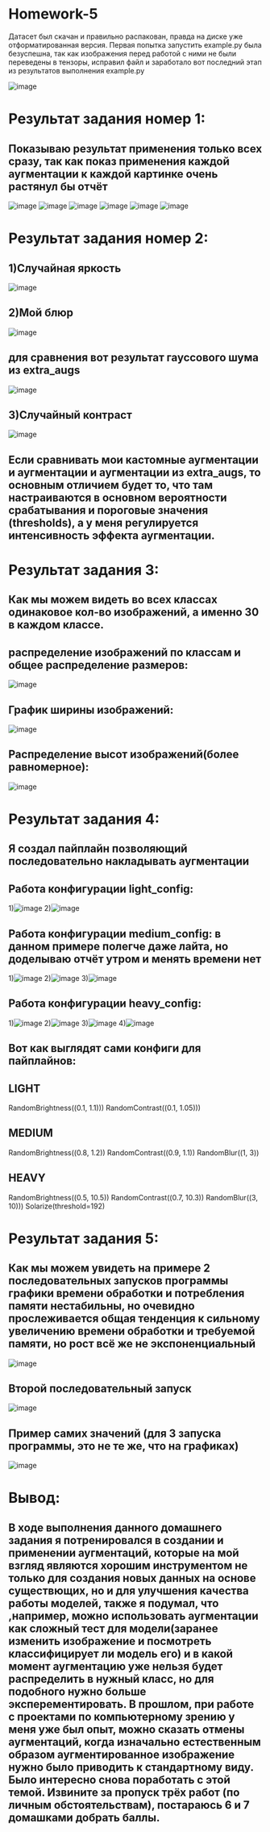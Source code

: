 # Homework-5
Датасет был скачан и правильно распакован, правда на диске уже отформатированная версия.
Первая попытка запустить example.py была безуспешна, так как изображения перед работой с ними не были переведены в тензоры, исправил файл и заработало
вот последний этап из результатов выполнения example.py

![image](https://github.com/user-attachments/assets/9d379034-a191-4e4d-afb2-b318c67ffd10)

# Результат задания номер 1:
## Показываю результат применения только всех сразу, так как показ применения каждой аугментации к каждой картинке очень растянул бы отчёт
![image](https://github.com/user-attachments/assets/277e647a-9efa-4fbc-9ef2-72458bd56a69)
![image](https://github.com/user-attachments/assets/fda0ecac-0ae6-4a9a-9858-d2615279bda1)
![image](https://github.com/user-attachments/assets/0849df2d-7f90-4502-85c5-bd9964bde886)
![image](https://github.com/user-attachments/assets/4169f0dc-3e71-44c6-b9a4-82891ccfaf51)
![image](https://github.com/user-attachments/assets/9e4f4e34-e3dc-4a83-b9df-f2a93293bb1c)
![image](https://github.com/user-attachments/assets/5853429e-272f-406a-89b5-70268c60b2a8)

# Результат задания номер 2:

## 1)Случайная яркость
![image](https://github.com/user-attachments/assets/72ab8595-b281-4c74-af20-2b5c0a56ef10)

## 2)Мой блюр

![image](https://github.com/user-attachments/assets/568edbc7-61dc-42a2-8bb8-b2b74775a556)

## для сравнения вот результат гауссового шума из extra_augs

![image](https://github.com/user-attachments/assets/17d9e73d-71fa-4f12-9a2b-05f521cf8251)

## 3)Случайный контраст

![image](https://github.com/user-attachments/assets/a5f9fb22-c428-4bbb-ab61-de4f5d6c4c5b)
## Если сравнивать мои кастомные аугментации и аугментации и аугментации из extra_augs, то основным отличием будет то, что там настраиваются в основном вероятности срабатывания и пороговые значения (thresholds), а у меня регулируется интенсивность эффекта аугментации.

# Результат задания 3:
## Как мы можем видеть во всех классах одинаковое кол-во изображений, а именно 30 в каждом классе.
## распределение изображений по классам и общее распределение размеров:
![image](https://github.com/user-attachments/assets/662f855a-bdce-4316-a880-0bb41cd39c58)
## График ширины изображений:
![image](https://github.com/user-attachments/assets/c3916187-ba18-4bcf-bfb5-579ff27e6815)
## Распределение высот изображений(более равномерное):
![image](https://github.com/user-attachments/assets/d228cbf6-6634-4c30-9c75-3af99d3f6c4c)

# Результат задания 4:
## Я создал пайплайн позволяющий последовательно накладывать аугментации 
## Работа конфигурации light_config:

1)![image](https://github.com/user-attachments/assets/02c5c2e3-656d-4e0b-841a-a04de6145c06)
2)![image](https://github.com/user-attachments/assets/3a1547f2-ff5f-4772-85c5-4bc5090a8984)

## Работа конфигурации medium_config: в данном примере полегче даже лайта, но доделываю отчёт утром и менять времени нет

1)![image](https://github.com/user-attachments/assets/fe27c15f-aa99-4800-8c03-10bf19aaa5bf)
2)![image](https://github.com/user-attachments/assets/ed21b0b3-54d5-44c4-8346-b96e07cded0c)
3)![image](https://github.com/user-attachments/assets/84fe8b7f-4509-41ef-9ac7-9edb24750d79)

## Работа конфигурации heavy_config:

1)![image](https://github.com/user-attachments/assets/23542d9b-122e-440c-af3d-beca4fdfa5fd)
2)![image](https://github.com/user-attachments/assets/34b8750c-d634-45ea-a320-cd070c6b46da)
3)![image](https://github.com/user-attachments/assets/e57508eb-7b74-43ea-8a42-9463e7aa57ba)
4)![image](https://github.com/user-attachments/assets/f91a291d-9d23-466e-b84a-9d7ebcd56328)

## Вот как выглядят сами конфиги для пайплайнов:
## LIGHT
RandomBrightness((0.1, 1.1)))
RandomContrast((0.1, 1.05)))
## MEDIUM
RandomBrightness((0.8, 1.2))
RandomContrast((0.9, 1.1))
RandomBlur((1, 3))
## HEAVY
RandomBrightness((0.5, 10.5))
RandomContrast((0.7, 10.3))
RandomBlur((3, 10)))
Solarize(threshold=192)
# Результат задания 5:
## Как мы можем увидеть на примере 2 последовательных запусков программы графики времени обработки и потребления памяти нестабильны, но очевидно прослеживается общая тенденция к сильному увеличению времени обработки и требуемой памяти, но рост всё же не экспоненциальный
![image](https://github.com/user-attachments/assets/dff936cd-fbde-4a30-9178-b7ff6691beb5)
## Второй последовательный запуск
![image](https://github.com/user-attachments/assets/eef74633-b317-4419-85c0-ad53248aeb58)
## Пример самих значений (для 3 запуска программы, это не те же, что на графиках)
![image](https://github.com/user-attachments/assets/9de4488b-29f5-40d7-b37d-5b63f6fd9dae)


# Вывод:
## В ходе выполнения данного домашнего задания я потренировался в создании и применении аугментаций, которые на мой взгляд являются хорошим инструментом не только для создания новых данных на основе существющих, но и для улучшения качества работы моделей, также я подумал, что ,например, можно использовать аугментации как сложный тест для модели(заранее изменить изображение и посмотреть классифицирует ли модель его) и в какой момент аугментацию уже нельзя будет распределить в нужный класс, но для подобного нужно больше эксперементировать. В прошлом, при работе с проектами по компьютерному зрению у меня уже был опыт, можно сказать отмены аугментаций, когда изначально естественным образом аугментированное изображение нужно было приводить к стандартному виду. Было интересно снова поработать с этой темой. Извините за пропуск трёх работ (по личным обстоятельствам), постараюсь 6 и 7 домашками добрать баллы.
